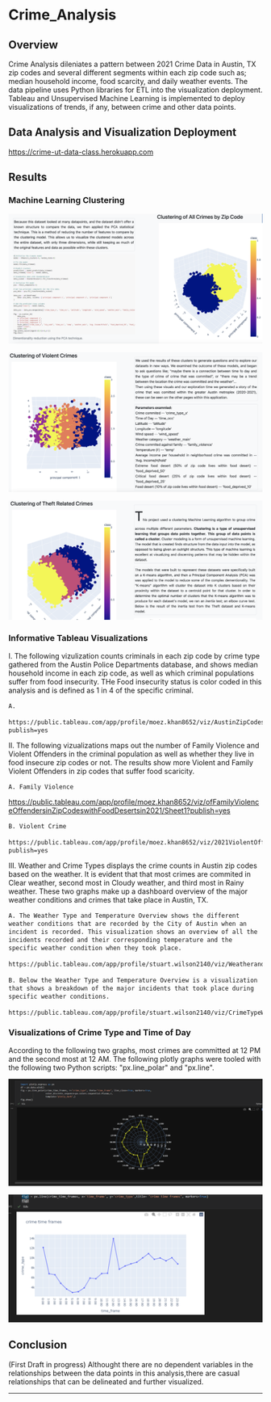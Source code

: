 # Crime_Analysis
## Overview 

Crime Analysis dileniates a pattern between 2021 Crime Data in Austin, TX zip codes and several different segments within each zip code such as; median household income, food scarcity, and daily weather events. The data pipeline uses Python libraries for  ETL into the visualization deployment. Tableau and Unsupervised Machine Learning is implemented to deploy visualizations of trends, if any, between crime and other data points. 

## Data Analysis and Visualization Deployment

https://crime-ut-data-class.herokuapp.com


## Results 

### Machine Learning Clustering     

![Unsupervised Machine Leanring](https://github.com/ChristopheGarcia1/Crime_Analysis-/blob/65b9c8544752c5540e5f888390dd32f4b13f3279/CA_README_IMG/Screenshot%202022-01-29%20at%2011.01.38%20AM.png)

![Unsupervised Machine Learning](https://github.com/ChristopheGarcia1/Crime_Analysis-/blob/65b9c8544752c5540e5f888390dd32f4b13f3279/CA_README_IMG/Screenshot%202022-01-29%20at%2010.39.08%20AM.png)

![Unsupervised Machine Leanring](https://github.com/ChristopheGarcia1/Crime_Analysis-/blob/65b9c8544752c5540e5f888390dd32f4b13f3279/CA_README_IMG/Screenshot%202022-01-29%20at%2011.01.56%20AM.png)

### Informative Tableau Visualizations

I. The following vizulization counts criminals in each zip code by crime type gathered from the Austin Police Departments database, and shows median household income in each zip code, as well as which criminal populations suffer from food insecurity. THe Food insecurity status is color coded in this analysis and is defined as 1 in 4 of the specific criminal. 

    A. 

    https://public.tableau.com/app/profile/moez.khan8652/viz/AustinZipCodesthatare25orMoreFoodInsecurebasedonTypesofCrimeAvgHouseholdIncomein2021/Sheet1?publish=yes


II. The following vizualizations maps out the number of Family Violence and Violent Offenders in the criminal population as well as whether they live in food insecure zip codes or not. The results show more Violent and Family Violent Offenders in zip codes that suffer food scaricity.

    A. Family Violence
   
   https://public.tableau.com/app/profile/moez.khan8652/viz/ofFamilyViolenceOffendersinZipCodeswithFoodDesertsin2021/Sheet1?publish=yes

    
    B. Violent Crime 
   
    https://public.tableau.com/app/profile/moez.khan8652/viz/2021ViolentOffendersinFoodDeserts/Sheet1?publish=yes


III. Weather and Crime Types displays the crime counts in Austin zip codes based on the weather. It is evident that that most crimes are commited in Clear weather, second most in Cloudy weather, and third most in Rainy weather.  These two graphs make up a dashboard overview of the major weather conditions and crimes that take place in Austin, TX.

    A. The Weather Type and Temperature Overview shows the different weather conditions that are recorded by the City of Austin when an incident is recorded. This visualization shows an overview of all the incidents recorded and their corresponding temperature and the specific weather condition when they took place.

    https://public.tableau.com/app/profile/stuart.wilson2140/viz/WeatherandCrimeTypesDashboard/WeatherandCrimeTypesDashboard
    
    B. Below the Weather Type and Temperature Overview is a visualization that shows a breakdown of the major incidents that took place during specific weather conditions.

    https://public.tableau.com/app/profile/stuart.wilson2140/viz/CrimeTypeWeatherConditionFinal/CrimeTypeWeatherCondition
    
### Visualizations of Crime Type and Time of Day

According to the following two graphs, most crimes are committed at 12 PM and the second most at 12 AM. The following plotly graphs were tooled with the following two Python scripts: "px.line_polar" and "px.line". 

![Cimes By Time of Day](https://github.com/ChristopheGarcia1/Crime_Analysis-/blob/65b9c8544752c5540e5f888390dd32f4b13f3279/CA_README_IMG/Screenshot%20(379).png)


![Crime Count By Time of Day](https://github.com/ChristopheGarcia1/Crime_Analysis-/blob/65b9c8544752c5540e5f888390dd32f4b13f3279/CA_README_IMG/Screenshot%20(380).png)


## Conclusion 

(First Draft in progress) Althought there are no dependent variables in the relationships between the data points in this analysis,there are casual relationships that can be delineated and further visualized. 


-------------------------------------------------------------------------------------------------------------